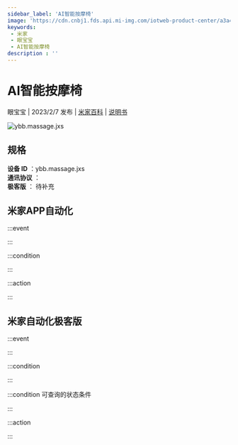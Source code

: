 ```yaml
---
sidebar_label: 'AI智能按摩椅'
image: 'https://cdn.cnbj1.fds.api.mi-img.com/iotweb-product-center/a3a46b0e2e5fc3f6995f23ea0ede25fc_1667213554967.png?GalaxyAccessKeyId=AKVGLQWBOVIRQ3XLEW&Expires=9223372036854775807&Signature=2UyxAlN+Ff9cV4wpGTlBsG32AGg='
keywords: 
 - 米家
 - 眼宝宝
 - AI智能按摩椅
description : ''
---
```

# AI智能按摩椅

眼宝宝 | 2023/2/7 发布 | [米家百科](https://home.mi.com/webapp/content/baike/product/index.html?model=ybb.massage.jxs) | [说明书](https://home.mi.com/views/introduction.html?model=ybb.massage.jxs&region=cn)

![ybb.massage.jxs](https://cdn.cnbj1.fds.api.mi-img.com/iotweb-product-center/a3a46b0e2e5fc3f6995f23ea0ede25fc_1667213554967.png?GalaxyAccessKeyId=AKVGLQWBOVIRQ3XLEW&Expires=9223372036854775807&Signature=2UyxAlN+Ff9cV4wpGTlBsG32AGg=)

## 规格  
> 
**设备 ID** ：ybb.massage.jxs  
**通讯协议** ：  
**极客版**  ： 待补充 


## 米家APP自动化  

:::event  

:::

:::condition  

:::

:::action   

:::

## 米家自动化极客版  

:::event  

:::

:::condition  

:::

:::condition 可查询的状态条件  

:::

:::action  

:::

        
